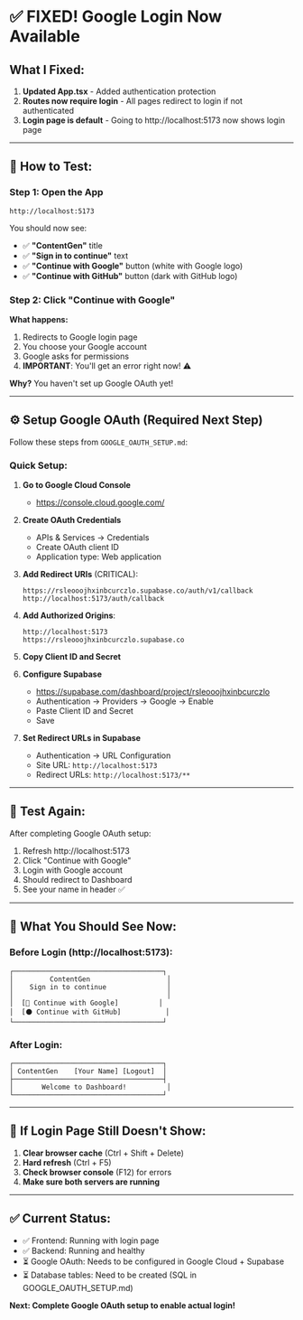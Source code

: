 # ✅ FIXED! Google Login Now Available

## What I Fixed:

1. **Updated App.tsx** - Added authentication protection
2. **Routes now require login** - All pages redirect to login if not authenticated
3. **Login page is default** - Going to http://localhost:5173 now shows login page

---

## 🎯 How to Test:

### Step 1: Open the App
```
http://localhost:5173
```

You should now see:
- ✅ **"ContentGen"** title
- ✅ **"Sign in to continue"** text
- ✅ **"Continue with Google"** button (white with Google logo)
- ✅ **"Continue with GitHub"** button (dark with GitHub logo)

### Step 2: Click "Continue with Google"

**What happens:**
1. Redirects to Google login page
2. You choose your Google account
3. Google asks for permissions
4. **IMPORTANT**: You'll get an error right now! ⚠️

**Why?** You haven't set up Google OAuth yet!

---

## ⚙️ Setup Google OAuth (Required Next Step)

Follow these steps from `GOOGLE_OAUTH_SETUP.md`:

### Quick Setup:

1. **Go to Google Cloud Console**
   - https://console.cloud.google.com/

2. **Create OAuth Credentials**
   - APIs & Services → Credentials
   - Create OAuth client ID
   - Application type: Web application

3. **Add Redirect URIs** (CRITICAL):
   ```
   https://rsleooojhxinbcurczlo.supabase.co/auth/v1/callback
   http://localhost:5173/auth/callback
   ```

4. **Add Authorized Origins**:
   ```
   http://localhost:5173
   https://rsleooojhxinbcurczlo.supabase.co
   ```

5. **Copy Client ID and Secret**

6. **Configure Supabase**
   - https://supabase.com/dashboard/project/rsleooojhxinbcurczlo
   - Authentication → Providers → Google → Enable
   - Paste Client ID and Secret
   - Save

7. **Set Redirect URLs in Supabase**
   - Authentication → URL Configuration
   - Site URL: `http://localhost:5173`
   - Redirect URLs: `http://localhost:5173/**`

---

## 🧪 Test Again:

After completing Google OAuth setup:

1. Refresh http://localhost:5173
2. Click "Continue with Google"
3. Login with Google account
4. Should redirect to Dashboard
5. See your name in header ✅

---

## 📸 What You Should See Now:

### Before Login (http://localhost:5173):
```
┌─────────────────────────────────────┐
│         ContentGen                   │
│    Sign in to continue               │
│                                      │
│  [🔵 Continue with Google]          │
│  [⚫ Continue with GitHub]           │
└─────────────────────────────────────┘
```

### After Login:
```
┌─────────────────────────────────────┐
│ ContentGen    [Your Name] [Logout]  │
├─────────────────────────────────────┤
│       Welcome to Dashboard!          │
└─────────────────────────────────────┘
```

---

## 🔧 If Login Page Still Doesn't Show:

1. **Clear browser cache** (Ctrl + Shift + Delete)
2. **Hard refresh** (Ctrl + F5)
3. **Check browser console** (F12) for errors
4. **Make sure both servers are running**

---

## ✅ Current Status:

- ✅ Frontend: Running with login page
- ✅ Backend: Running and healthy
- ⏳ Google OAuth: Needs to be configured in Google Cloud + Supabase
- ⏳ Database tables: Need to be created (SQL in GOOGLE_OAUTH_SETUP.md)

**Next: Complete Google OAuth setup to enable actual login!**

